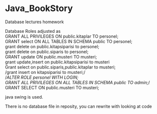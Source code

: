 # Java_BookStory
Database lectures homework 
  
 Database Roles adjusted as  <br>
GRANT ALL PRIVILEGES ON public.kitaplar TO personel; <br>
GRANT select ON ALL TABLES IN SCHEMA public TO personel;  <br>
grant delete on public.kitapsiparisi to personel;  <br>
grant delete on public.siparis to personel;  <br>
GRANT update ON public.musteri TO musteri;  <br>
grant update,insert on public.kitapsiparisi to musteri  <br>
Grant select on public.siparis,public.kitaplar to musteri; <br>
/grant insert  on kitapsiparisi to musteri;/ <br>
/*ALTER ROLE personel WITH LOGIN; <br>
GRANT ALL PRIVILEGES ON ALL TABLES IN SCHEMA public TO admin;*/ <br>
GRANT SELECT ON public.musteri TO musteri; <br>

java swing is used. <br>

There is no database file in reposity, you can rewrite with looking at code <br>
